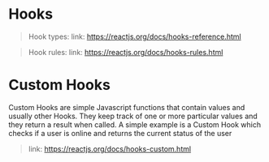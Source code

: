 # Hooks

>Hook types:
>link: https://reactjs.org/docs/hooks-reference.html

>Hook rules:
>link: https://reactjs.org/docs/hooks-rules.html

# Custom Hooks

Custom Hooks are simple Javascript functions that contain values and usually other Hooks. They keep track of one or more particular values and they return a result when called. A simple example is a Custom Hook which checks if a user is online and returns the current status of the user

>link: https://reactjs.org/docs/hooks-custom.html